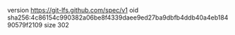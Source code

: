 version https://git-lfs.github.com/spec/v1
oid sha256:4c86154c990382a06be8f4339daee9ed27ba9dbfb4ddb40a4eb18490579f2109
size 302
